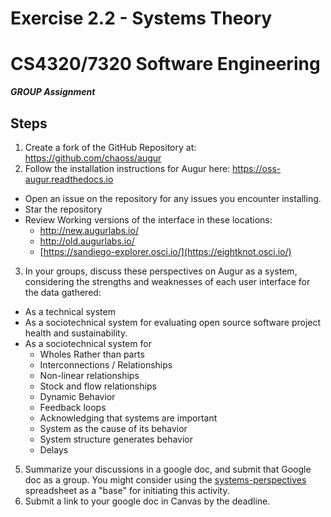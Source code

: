 # Exercise 2.2 - Systems Theory
# CS4320/7320 Software Engineering
***GROUP Assignment***

## Steps
1. Create a fork of the GitHub Repository at: https://github.com/chaoss/augur 
2. Follow the installation instructions for Augur here: https://oss-augur.readthedocs.io 
 - Open an issue on the repository for any issues you encounter installing.
 - Star the repository
 - Review Working versions of the interface in these locations: 
   - http://new.augurlabs.io/
   - http://old.augurlabs.io/ 
   - [https://sandiego-explorer.osci.io/](https://eightknot.osci.io/) 
3. In your groups, discuss these perspectives on Augur as a system, considering the strengths and weaknesses of each user interface for the data gathered:
 - As a technical system
 - As a sociotechnical system for evaluating open source software project health and sustainability. 
 - As a sociotechnical system for 
    - Wholes Rather than parts  
    - Interconnections / Relationships   
    - Non-linear relationships    
    - Stock and flow relationships    
    - Dynamic Behavior    
    - Feedback loops  
    - Acknowledging that systems are important    
    - System as the cause of its behavior 
    - System structure generates behavior 
    - Delays
5. Summarize your discussions in a google doc, and submit that Google doc as a group.  You might consider using the [systems-perspectives](../readings/systems-perspectives.xlsx) spreadsheet as a "base" for initiating this activity. 
6. Submit a link to your google doc in Canvas by the deadline. 
